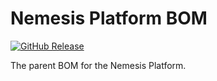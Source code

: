 Nemesis Platform BOM
===========
[![GitHub Release](https://img.shields.io/github/release/nemesis-software/nemesis-bom.svg?maxAge=3600)](https://github.com/nemesis-software/nemesis-bom/releases/latest)

The parent BOM for the Nemesis Platform.
